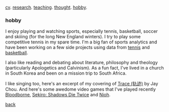 [cv](./cv.html). [research](./research.md). [teaching](./teaching.md). [thought](./thought.md). [hobby](./hobby.md).

### hobby

I enjoy playing and watching sports, especially tennis, basketball, soccer and skiiing (for the long New England winters). I try to play some competitive tennis in my spare time. I'm a big fan of sports analytics and have been working on a few side projects using data from [tennis](/assets/files/tennis_poster.pdf) and [basketball](/assets/files/bball.md).

I also like reading and debating about literature, philosophy and theology (particularly Apologetics and Calvinism). As a fun fact, I've lived in a church in South Korea and been on a mission trip to South Africa. 

I like singing too, here's an excerpt of my covering of [Trace (轨迹)](/assets/files/179LincolnSt4.m4a) by Jay Chou. And here's some awedome video games that I've played recently [Bloodborne](https://en.wikipedia.org/wiki/Bloodborne), [Sekiro: Shadows Die Twice](https://en.wikipedia.org/wiki/Sekiro:_Shadows_Die_Twice) and [Nioh](https://en.wikipedia.org/wiki/Nioh).

[back](./)
